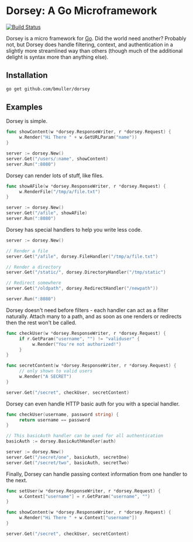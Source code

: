 # Dorsey: A Go Microframework

[![Build Status](https://travis-ci.org/bmuller/dorsey.png?branch=master)](https://travis-ci.org/bmuller/dorsey)

Dorsey is a micro framework for [Go](http://golang.org).  Did the world need another?  Probably not, but Dorsey does handle filtering, context, and authentication in a slightly more streamlined way than others (though much of the additional delight is syntax more than anything else).

## Installation

```bash
go get github.com/bmuller/dorsey
```

## Examples

Dorsey is simple.

```go
func showContent(w *dorsey.ResponseWriter, r *dorsey.Request) {
     w.Render("Hi There " + w.GetURLParam("name"))
}

server := dorsey.New()
server.Get("/users/:name", showContent)
server.Run(":8080")
```

Dorsey can render lots of stuff, like files.

```go
func showAFile(w *dorsey.ResponseWriter, r *dorsey.Request) {
     w.RenderFile("/tmp/a/file.txt")
}

server := dorsey.New()
server.Get("/afile", showAFile)
server.Run(":8080")
```

Dorsey has special handlers to help you write less code.

```go
server := dorsey.New()

// Render a file
server.Get("/afile", dorsey.FileHandler("/tmp/a/file.txt")

// Render a directory
server.Get("/static/", dorsey.DirectoryHandler("/tmp/static")

// Redirect somewhere
server.Get("/oldpath", dorsey.RedirectHandler("/newpath"))

server.Run(":8080")
```

Dorsey doesn't need before filters - each handler can act as a filter naturally.  Attach many to a path, and as soon as one renders or redirects then the rest won't be called.

```go
func checkUser(w *dorsey.ResponseWriter, r *dorsey.Request) {
     if r.GetParam("username", "") != "validuser" {
          w.Render("You're not authorized!")
     }
}

func secretContent(w *dorsey.ResponseWriter, r *dorsey.Request) {
     // only shown to valid users
     w.Render("A SECRET")
}

server.Get("/secret", checkUser, secretContent)
```

Dorsey can even handle HTTP basic auth for you with a special handler.

```go
func checkUser(username, password string) {
     return username == password
}

// This basicAuth handler can be used for all authentication
basicAuth := dorsey.BasicAuthHandler(auth)

server := dorsey.New()
server.Get("/secret/one", basicAuth, secretOne)
server.Get("/secret/two", basicAuth, secretTwo)
```

Finally, Dorsey can handle passing context information from one handler to the next.

```go
func setUser(w *dorsey.ResponseWriter, r *dorsey.Request) {
     w.Context["username"] = r.GetParam("username", "")
}

func showContent(w *dorsey.ResponseWriter, r *dorsey.Request) {
     w.Render("Hi There " + w.Context["username"])
}

server.Get("/secret", checkUser, secretContent)
```
